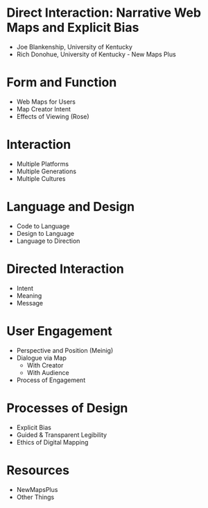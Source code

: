 # Direct Interaction: Narrative Web Maps and Explicit Bias

* Joe Blankenship, University of Kentucky
* Rich Donohue, University of Kentucky - New Maps Plus

# Form and Function

* Web Maps for Users
* Map Creator Intent
* Effects of Viewing (Rose)

# Interaction

* Multiple Platforms
* Multiple Generations
* Multiple Cultures

# Language and Design

* Code to Language
* Design to Language
* Language to Direction

# Directed Interaction

* Intent
* Meaning
* Message

# User Engagement

* Perspective and Position (Meinig)
* Dialogue via Map
  * With Creator
  * With Audience
* Process of Engagement

# Processes of Design

* Explicit Bias
* Guided & Transparent Legibility
* Ethics of Digital Mapping

# Resources

* NewMapsPlus
* Other Things

